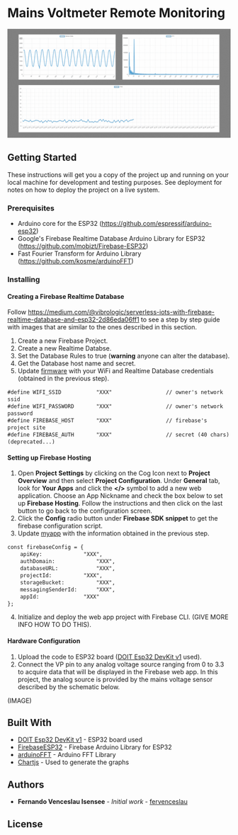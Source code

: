 # Mains Voltmeter Remote Monitoring

![Firebase Voltmeter Demo](demo/voltmeter-demo.gif)


## Getting Started

These instructions will get you a copy of the project up and running on your local machine for development and testing purposes. See deployment for notes on how to deploy the project on a live system.

### Prerequisites

* Arduino core for the ESP32 (https://github.com/espressif/arduino-esp32)
* Google's Firebase Realtime Database Arduino Library for ESP32 (https://github.com/mobizt/Firebase-ESP32)
* Fast Fourier Transform for Arduino Library (https://github.com/kosme/arduinoFFT)


### Installing

#### Creating a Firebase Realtime Database

Follow https://medium.com/@vibrologic/serverless-iots-with-firebase-realtime-database-and-esp32-2d86eda06ff1 to see a step by step guide with images that are similar to the ones described in this section.

1. Create a new Firebase Project.
2. Create a new Realtime Databse.
3. Set the Database Rules to true (**warning** anyone can alter the database).
4. Get the Database host name and secret.
5. Update [firmware](firmware/firmware.ino) with your WiFi and Realtime Database credentials (obtained in the previous step).

```
#define WIFI_SSID           "XXX"                 // owner's network ssid
#define WIFI_PASSWORD       "XXX"                 // owner's network password
#define FIREBASE_HOST       "XXX"                 // firebase's project site
#define FIREBASE_AUTH       "XXX"                 // secret (40 chars) (deprecated...)
```

#### Setting up Firebase Hosting

1. Open **Project Settings** by clicking on the Cog Icon next to **Project Overview** and then select **Project Configuration**. Under **General** tab, look for **Your Apps** and click the **</>** symbol to add a new web application. Choose an App Nickname and check the box below to set up **Firebase Hosting**. Follow the instructions and then click on the last button to go back to the configuration screen.
2. Click the **Config** radio button under **Firebase SDK snippet** to get the firebase configuration script.
3. Update [myapp](firebase/public/myapp.js) with the information obtained in the previous step.

```
const firebaseConfig = {
	apiKey: 			"XXX",
	authDomain: 			"XXX",
	databaseURL: 			"XXX",
	projectId: 			"XXX",
	storageBucket: 			"XXX",
	messagingSenderId: 		"XXX",
	appId: 				"XXX"
};
```

4. Initialize and deploy the web app project with Firebase CLI. (GIVE MORE INFO HOW TO DO THIS).

#### Hardware Configuration

1. Upload the code to ESP32 board ([DOIT Esp32 DevKit v1](https://docs.zerynth.com/latest/official/board.zerynth.doit_esp32/docs/index.html) used).
2. Connect the VP pin to any analog voltage source ranging from 0 to 3.3 to acquire data that will be displayed in the Firebase web app. In this project, the analog source is provided by the mains voltage sensor described by the schematic below.

(IMAGE)

<!-- End with an example of getting some data out of the system or using it for a little demo -->

<!--

## Running the tests

Explain how to run the automated tests for this system

### Break down into end to end tests

Explain what these tests test and why

```
Give an example
```

### And coding style tests

Explain what these tests test and why

```
Give an example
```

## Deployment

Add additional notes about how to deploy this on a live system

-->

## Built With

* [DOIT Esp32 DevKit v1](https://docs.zerynth.com/latest/official/board.zerynth.doit_esp32/docs/index.html) - ESP32 board used
* [FirebaseESP32](https://github.com/mobizt/Firebase-ESP32) - Firebase Arduino Library for ESP32
* [arduinoFFT](https://github.com/kosme/arduinoFFT) - Arduino FFT Library
* [Chartjs](https://www.chartjs.org/) - Used to generate the graphs


## Authors

* **Fernando Venceslau Isensee** - *Initial work* - [fervenceslau](https://github.com/fervenceslau/)

## License

<!--- This project is licensed under the MIT License - see the [LICENSE.md](LICENSE.md) file for details --->
